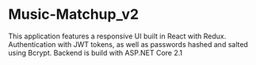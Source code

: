 # Music-Matchup_v2
This application features a responsive UI built in React with Redux. Authentication with JWT tokens, as well as passwords hashed and salted using Bcrypt. Backend is build with ASP.NET Core 2.1
